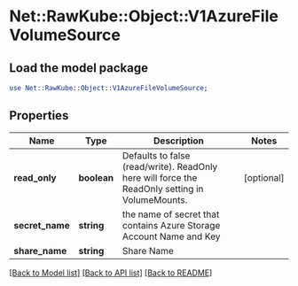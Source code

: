 # Net::RawKube::Object::V1AzureFileVolumeSource

## Load the model package
```perl
use Net::RawKube::Object::V1AzureFileVolumeSource;
```

## Properties
Name | Type | Description | Notes
------------ | ------------- | ------------- | -------------
**read_only** | **boolean** | Defaults to false (read/write). ReadOnly here will force the ReadOnly setting in VolumeMounts. | [optional] 
**secret_name** | **string** | the name of secret that contains Azure Storage Account Name and Key | 
**share_name** | **string** | Share Name | 

[[Back to Model list]](../README.md#documentation-for-models) [[Back to API list]](../README.md#documentation-for-api-endpoints) [[Back to README]](../README.md)


